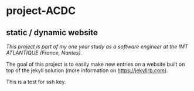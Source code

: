 # project-ACDC

## static / dynamic website ##

*This project is part of my one year study as a software engineer at the IMT ATLANTIQUE (France, Nantes).*

The goal of this project is to easily make new entries on a website built on top of the jekyll solution (more information on https://jekyllrb.com).

This is a test for ssh key.